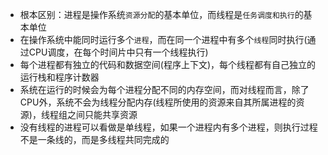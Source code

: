- 根本区别：进程是操作系统`资源分配`的基本单位，而线程是`任务调度和执行`的基本单位
- 在操作系统中能同时运行多个`进程`，而在同一个进程中有多个`线程`同时执行(通过CPU调度，在每个时间片中只有一个线程执行)
- 每个进程都有独立的代码和数据空间(程序上下文)，每个线程都有自己独立的运行栈和程序计数器
- 系统在运行的时候会为每个进程分配不同的内存空间，而对线程而言，除了CPU外，系统不会为线程分配内存(线程所使用的资源来自其所属进程的资源)，线程组之间只能共享资源
- 没有线程的进程可以看做是单线程，如果一个进程内有多个进程，则执行过程不是一条线的，而是多线程共同完成的